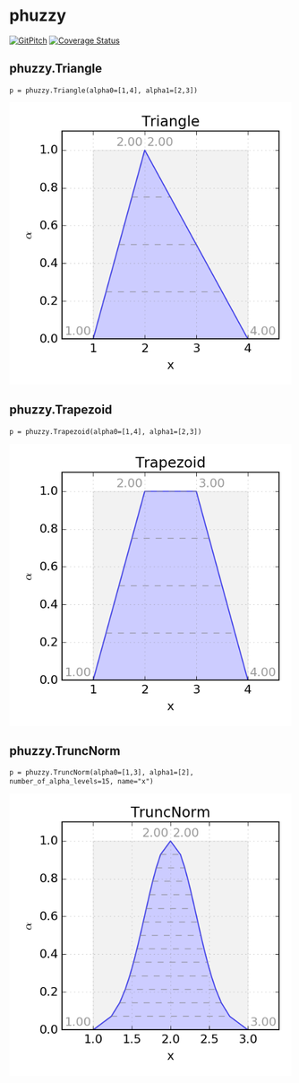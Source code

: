 # phuzzy

[![GitPitch](https://gitpitch.com/assets/badge.svg)](https://gitpitch.com/lepy/phuzzy/master?grs=github&t=beige)
[![Coverage Status](https://coveralls.io/repos/github/lepy/phuzzy/badge.svg?branch=master)](https://coveralls.io/github/lepy/phuzzy?branch=master)

## phuzzy.Triangle

    p = phuzzy.Triangle(alpha0=[1,4], alpha1=[2,3])

![](doc/triangle.png)

## phuzzy.Trapezoid

    p = phuzzy.Trapezoid(alpha0=[1,4], alpha1=[2,3])

![](doc/trapezoid.png)

## phuzzy.TruncNorm

    p = phuzzy.TruncNorm(alpha0=[1,3], alpha1=[2], number_of_alpha_levels=15, name="x")

![](doc/truncnorm.png)
